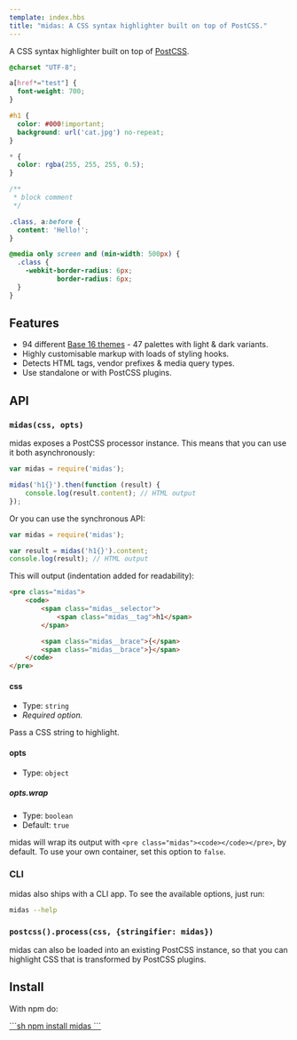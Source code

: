```yaml
---
template: index.hbs
title: "midas: A CSS syntax highlighter built on top of PostCSS."
---
```


<p class="byline">A CSS syntax highlighter built on top of <a href="https://github.com/postcss/postcss">PostCSS</a>.</p>

```css
@charset "UTF-8";

a[href*="test"] {
  font-weight: 700;
}

#h1 {
  color: #000!important;
  background: url('cat.jpg') no-repeat;
}

* {
  color: rgba(255, 255, 255, 0.5);
}

/**
 * block comment
 */

.class, a:before {
  content: 'Hello!';
}

@media only screen and (min-width: 500px) {
  .class {
    -webkit-border-radius: 6px;
            border-radius: 6px;
  }
}
```

## Features

* 94 different [Base 16 themes](https://github.com/chriskempson/base16) - 47
  palettes with light & dark variants.
* Highly customisable markup with loads of styling hooks.
* Detects HTML tags, vendor prefixes & media query types.
* Use standalone or with PostCSS plugins.

## API

### `midas(css, opts)`

midas exposes a PostCSS processor instance. This means that you can use it
both asynchronously:

```js
var midas = require('midas');

midas('h1{}').then(function (result) {
    console.log(result.content); // HTML output
});
```

Or you can use the synchronous API:

```js
var midas = require('midas');

var result = midas('h1{}').content;
console.log(result); // HTML output
```

This will output (indentation added for readability):

```html
<pre class="midas">
    <code>
        <span class="midas__selector">
            <span class="midas__tag">h1</span>
        </span>

        <span class="midas__brace">{</span>
        <span class="midas__brace">}</span>
    </code>
</pre>
```

#### css

* Type: `string`
* *Required option.*

Pass a CSS string to highlight.

#### opts

* Type: `object`

##### opts.wrap

* Type: `boolean`
* Default: `true`

midas will wrap its output with `<pre class="midas"><code></code></pre>`, by
default. To use your own container, set this option to `false`.

### CLI

midas also ships with a CLI app. To see the available options, just run:

```sh
midas --help
```

### `postcss().process(css, {stringifier: midas})`

midas can also be loaded into an existing PostCSS instance, so that you can
highlight CSS that is transformed by PostCSS plugins.

## Install

With npm do:

<a class="install" href="https://npmjs.org/package/midas">
```sh
npm install midas
```
</a>
